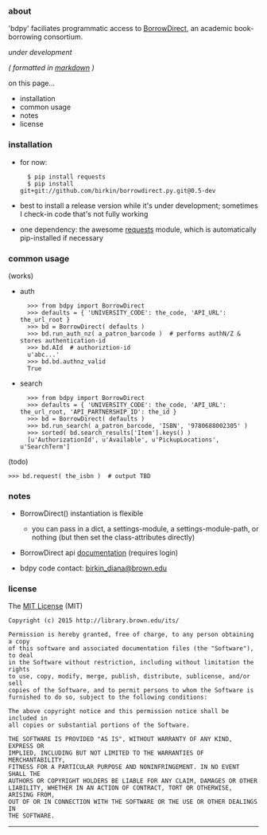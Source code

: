 ### about ###

'bdpy' faciliates programmatic access to [BorrowDirect](http://www.borrowdirect.org), an academic book-borrowing consortium.

_under development_

_( formatted in [markdown](http://daringfireball.net/projects/markdown/) )_

on this page...

- installation
- common usage
- notes
- license



### installation ###

- for now:

        $ pip install requests
        $ pip install git+git://github.com/birkin/borrowdirect.py.git@0.5-dev

- best to install a release version while it's under development; sometimes I check-in code that's not fully working

- one dependency: the awesome [requests](http://docs.python-requests.org/en/latest/) module, which is automatically pip-installed if necessary



### common usage ###

(works)

- auth

        >>> from bdpy import BorrowDirect
        >>> defaults = { 'UNIVERSITY_CODE': the_code, 'API_URL': the_url_root }
        >>> bd = BorrowDirect( defaults )
        >>> bd.run_auth_nz( a_patron_barcode )  # performs authN/Z & stores authentication-id
        >>> bd.AId  # authoriztion-id
        u'abc...'
        >>> bd.bd.authnz_valid
        True

- search

        >>> from bdpy import BorrowDirect
        >>> defaults = { 'UNIVERSITY_CODE': the_code, 'API_URL': the_url_root, 'API_PARTNERSHIP_ID': the_id }
        >>> bd = BorrowDirect( defaults )
        >>> bd.run_search( a_patron_barcode, 'ISBN', '9780688002305' )
        >>> sorted( bd.search_results['Item'].keys() )
        [u'AuthorizationId', u'Available', u'PickupLocations', u'SearchTerm']

(todo)

    >>> bd.request( the_isbn )  # output TBD



### notes ###

- BorrowDirect() instantiation is flexible
    - you can pass in a dict, a settings-module, a settings-module-path, or nothing (but then set the class-attributes directly)

- BorrowDirect api [documentation](http://borrowdirect.pbworks.com/w/page/83351110/Web%20Services%20Documentation) (requires login)

- bdpy code contact: birkin_diana@brown.edu



### license ###

The [MIT License](http://opensource.org/licenses/MIT) (MIT)

    Copyright (c) 2015 http://library.brown.edu/its/

    Permission is hereby granted, free of charge, to any person obtaining a copy
    of this software and associated documentation files (the "Software"), to deal
    in the Software without restriction, including without limitation the rights
    to use, copy, modify, merge, publish, distribute, sublicense, and/or sell
    copies of the Software, and to permit persons to whom the Software is
    furnished to do so, subject to the following conditions:

    The above copyright notice and this permission notice shall be included in
    all copies or substantial portions of the Software.

    THE SOFTWARE IS PROVIDED "AS IS", WITHOUT WARRANTY OF ANY KIND, EXPRESS OR
    IMPLIED, INCLUDING BUT NOT LIMITED TO THE WARRANTIES OF MERCHANTABILITY,
    FITNESS FOR A PARTICULAR PURPOSE AND NONINFRINGEMENT. IN NO EVENT SHALL THE
    AUTHORS OR COPYRIGHT HOLDERS BE LIABLE FOR ANY CLAIM, DAMAGES OR OTHER
    LIABILITY, WHETHER IN AN ACTION OF CONTRACT, TORT OR OTHERWISE, ARISING FROM,
    OUT OF OR IN CONNECTION WITH THE SOFTWARE OR THE USE OR OTHER DEALINGS IN
    THE SOFTWARE.



---
